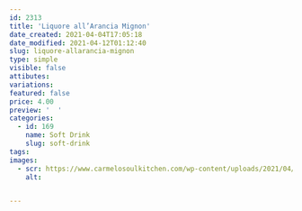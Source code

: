 ```yaml
---
id: 2313
title: 'Liquore all’Arancia Mignon'
date_created: 2021-04-04T17:05:18
date_modified: 2021-04-12T01:12:40
slug: liquore-allarancia-mignon
type: simple
visible: false
attibutes: 
variations:
featured: false
price: 4.00
preview: '  '
categories: 
  - id: 169
    name: Soft Drink
    slug: soft-drink
tags: 
images: 
  - scr: https://www.carmelosoulkitchen.com/wp-content/uploads/2021/04/0-33962bda-439-Liquore-di-Arance-di-Sorrento-cl.-50-Villa-Massa.jpg
    alt: 


---
```



